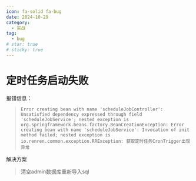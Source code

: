 ```yaml
---
icon: fa-solid fa-bug
date: 2024-10-29
category:
  - 实战
tag:
  - bug
# star: true
# sticky: true
---
```

# 定时任务启动失败

报错信息：

> `Error creating bean with name 'scheduleJobController': Unsatisfied dependency expressed through field 'scheduleJobService'; nested exception is org.springframework.beans.factory.BeanCreationException: Error creating bean with name 'scheduleJobService': Invocation of init method failed; nested exception is io.renren.common.exception.RRException: 获取定时任务CronTrigger出现异常`

<!-- more -->

解决方案

> 清空admin数据库重新导入sql